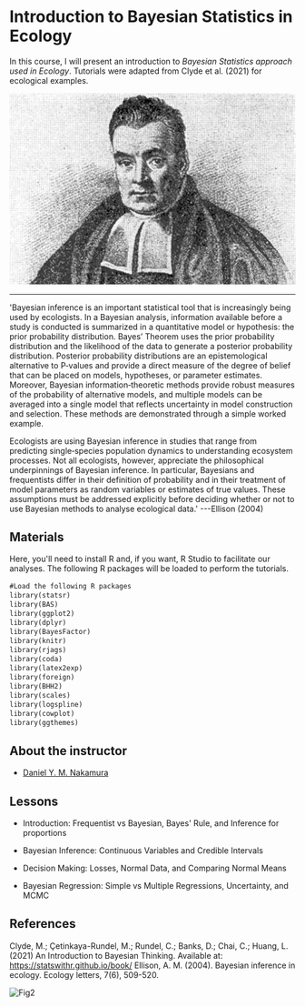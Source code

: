 # Introduction to Bayesian Statistics in Ecology
In this course, I will present an introduction to *Bayesian Statistics approach used in Ecology*. Tutorials were adapted from Clyde et al. (2021) for ecological examples.

![Fig1](https://github.com/danimelzz/BayesianEcology/blob/main/figures/Thomas-Bayes.jpg?raw=true)

---
'Bayesian inference is an important statistical tool that is increasingly being used by ecologists. In a Bayesian analysis, information available before a study is conducted is summarized in a quantitative model or hypothesis: the prior probability distribution. Bayes’ Theorem uses the prior probability distribution and the likelihood of the data to generate a posterior probability distribution. Posterior probability distributions are an epistemological alternative to P‐values and provide a direct measure of the degree of belief that can be placed on models, hypotheses, or parameter estimates. Moreover, Bayesian information‐theoretic methods provide robust measures of the probability of alternative models, and multiple models can be averaged into a single model that reflects uncertainty in model construction and selection. These methods are demonstrated through a simple worked example. 

Ecologists are using Bayesian inference in studies that range from predicting single‐species population dynamics to understanding ecosystem processes. Not all ecologists, however, appreciate the philosophical underpinnings of Bayesian inference. In particular, Bayesians and frequentists differ in their definition of probability and in their treatment of model parameters as random variables or estimates of true values. These assumptions must be addressed explicitly before deciding whether or not to use Bayesian methods to analyse ecological data.'
---Ellison (2004)

## Materials
Here, you'll need to install R and, if you want, R Studio to facilitate our analyses. The following R packages will be loaded to perform the tutorials.

```
#Load the following R packages
library(statsr)
library(BAS)
library(ggplot2)
library(dplyr)
library(BayesFactor)
library(knitr)
library(rjags)
library(coda) 
library(latex2exp)
library(foreign)
library(BHH2)
library(scales)
library(logspline)
library(cowplot)
library(ggthemes)
```

## About the instructor
- [Daniel Y. M. Nakamura](http://www.instagram.com/danimelzz) 

## Lessons
- Introduction: Frequentist vs Bayesian, Bayes' Rule, and Inference for proportions

- Bayesian Inference: Continuous Variables and Credible Intervals

- Decision Making: Losses, Normal Data, and Comparing Normal Means

- Bayesian Regression: Simple vs Multiple Regressions, Uncertainty, and MCMC

## References
Clyde, M.; Çetinkaya-Rundel, M.; Rundel, C.; Banks, D.; Chai, C.; Huang, L. (2021) An Introduction to Bayesian Thinking. Available at: https://statswithr.github.io/book/
Ellison, A. M. (2004). Bayesian inference in ecology. Ecology letters, 7(6), 509-520.

![Fig2](https://upload.wikimedia.org/wikipedia/commons/thumb/1/18/Bayes%27_Theorem_MMB_01.jpg/640px-Bayes%27_Theorem_MMB_01.jpg)
